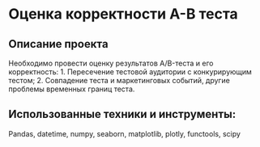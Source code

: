 # Оценка корректности A-B теста
## Описание проекта
Необходимо провести оценку результатов A/B-теста и его корректность: 1. Пересечение тестовой аудитории с конкурирующим тестом; 2. Cовпадение теста и маркетинговых событий, другие проблемы временных границ теста.
## Использованные техники и инструменты:
Pandas, datetime, numpy, seaborn, matplotlib, plotly, functools, scipy
